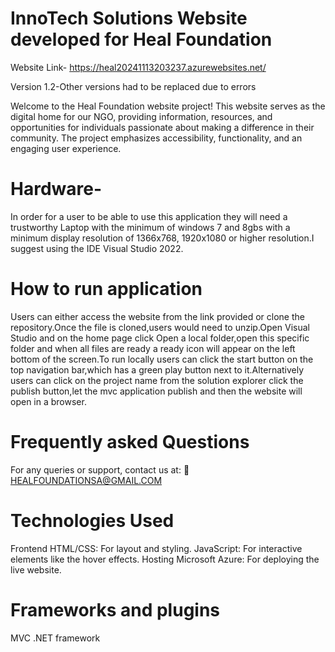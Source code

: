  # InnoTech Solutions Website developed for Heal Foundation
 Website Link- https://heal20241113203237.azurewebsites.net/

Version 1.2-Other versions had to be replaced due to errors

Welcome to the Heal Foundation website project! This website serves as the digital home for our NGO, providing information, resources, and opportunities for individuals passionate about making a difference in their community. The project emphasizes accessibility, functionality, and an engaging user experience.

# Hardware-
In order for a user to be able to use this application they will need a trustworthy Laptop with the minimum of windows 7 and 8gbs with a minimum display resolution of 1366x768, 1920x1080 or higher resolution.I suggest using the IDE Visual Studio 2022.

# How to run application
Users can either access the website from the link provided or clone the repository.Once the file is cloned,users would need to unzip.Open Visual Studio and on the home page click Open a local folder,open this specific folder and when all files are ready a ready icon will appear on the left bottom of the screen.To run locally users can click the start button on the top navigation bar,which has a green play button next to it.Alternatively users can click on the project name  from the solution explorer click the publish button,let the mvc application publish and then the website will open in a browser.

# Frequently asked Questions




For any queries or support, contact us at:
📩 HEALFOUNDATIONSA@GMAIL.COM 


# Technologies Used
Frontend
HTML/CSS: For layout and styling.
JavaScript: For interactive elements like the hover effects.
Hosting
Microsoft Azure: For deploying the live website.
# Frameworks and plugins
MVC .NET framework
